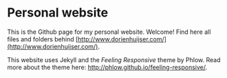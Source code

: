 # Personal website

This is the Github page for my personal website. Welcome! Find here all files and folders behind [http://www.dorienhuijser.com/](http://www.dorienhuijser.com/).

This website uses Jekyll and the *Feeling Responsive* theme by Phlow. Read more about the theme here: <http://phlow.github.io/feeling-responsive/>.
